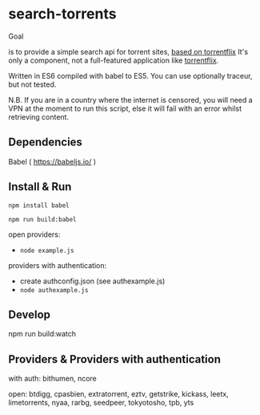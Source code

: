 # search-torrents

Goal

is to provide a simple search api for torrent sites,
[based on torrentflix](https://github.com/ItzBlitz98/torrentflix)
It's only a component, not a full-featured application like
[torrentflix](https://github.com/ItzBlitz98/torrentflix).

Written in ES6 compiled with babel to ES5. You can use optionally
traceur, but not tested.

N.B. If you are in a country where the internet is censored, you will need a VPN at the moment to run this script, else it will fail with an error whilst retrieving content.

Dependencies
--
Babel ( https://babeljs.io/ )

Install & Run
--

<code>npm install babel</code>

<code>npm run build:babel</code>

open providers:
* <code>node example.js</code>

providers with authentication:
* create authconfig.json (see authexample.js)
* <code>node authexample.js</code>

Develop
--

npm run build:watch


Providers & Providers with authentication
--

with auth: bithumen, ncore

open: btdigg, cpasbien, extratorrent, eztv, getstrike, kickass, leetx, limetorrents,
nyaa, rarbg, seedpeer, tokyotosho, tpb, yts
